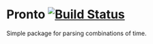 # Pronto [![Build Status](https://travis-ci.org/pacelyapp/Pronto.svg?branch=master)](https://travis-ci.org/pacelyapp/Pronto)

Simple package for parsing combinations of time.